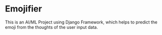 # Emojifier
This is an AI/ML Project using Django Framework, which helps to predict the emoji from the thoughts of the user input data.

